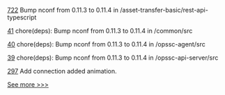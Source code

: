 
[722](https://github.com/hyperledger/fabric-samples/pull/722) Bump nconf from 0.11.3 to 0.11.4 in /asset-transfer-basic/rest-api-typescript

[41](https://github.com/hyperledger-labs/fabric-opssc/pull/41) chore(deps): Bump nconf from 0.11.3 to 0.11.4 in /common/src

[40](https://github.com/hyperledger-labs/fabric-opssc/pull/40) chore(deps): Bump nconf from 0.11.3 to 0.11.4 in /opssc-agent/src

[39](https://github.com/hyperledger-labs/fabric-opssc/pull/39) chore(deps): Bump nconf from 0.11.3 to 0.11.4 in /opssc-api-server/src

[297](https://github.com/hyperledger/aries-mobile-agent-react-native/pull/297) Add connection added animation.


[See more >>>](https://start-here.hyperledger.org/pull-requests)
